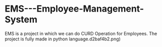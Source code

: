 # EMS---Employee-Management-System
EMS is a project in which we can do CURD Operation for Employees. The project is fully made in python language.d2baf4b2.png)
